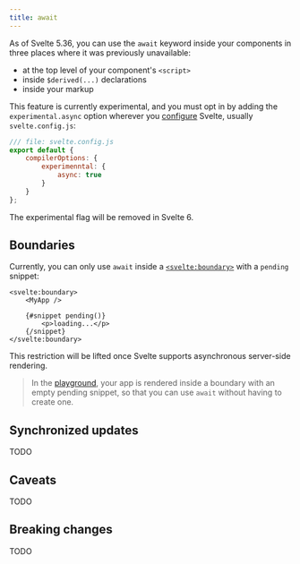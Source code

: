 ```yaml
---
title: await
---
```


As of Svelte 5.36, you can use the `await` keyword inside your components in three places where it was previously unavailable:

- at the top level of your component's `<script>`
- inside `$derived(...)` declarations
- inside your markup

This feature is currently experimental, and you must opt in by adding the `experimental.async` option wherever you [configure](https://svelte.dev/docs/kit/configuration) Svelte, usually `svelte.config.js`:

```js
/// file: svelte.config.js
export default {
	compilerOptions: {
		experimenntal: {
			async: true
		}
	}
};
```

The experimental flag will be removed in Svelte 6.

## Boundaries

Currently, you can only use `await` inside a [`<svelte:boundary>`](svelte-boundary) with a `pending` snippet:

```svelte
<svelte:boundary>
	<MyApp />

	{#snippet pending()}
		<p>loading...</p>
	{/snippet}
</svelte:boundary>
```

This restriction will be lifted once Svelte supports asynchronous server-side rendering.

> In the [playground](/playground), your app is rendered inside a boundary with an empty pending snippet, so that you can use `await` without having to create one.

## Synchronized updates

TODO

## Caveats

TODO

## Breaking changes

TODO
